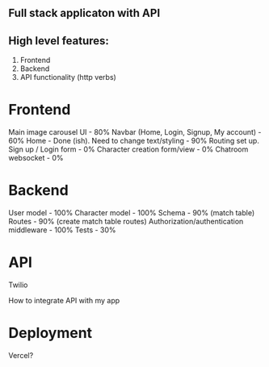## Full stack applicaton with API

## High level features:

1) Frontend
2) Backend
3) API functionality (http verbs)

# Frontend

Main image carousel UI - 80%
Navbar  (Home, Login, Signup, My account) - 60%
Home - Done (ish). Need to change text/styling - 90%
Routing set up.
Sign up / Login form - 0%
Character creation form/view - 0%
Chatroom websocket - 0%

# Backend

User model - 100%
Character model - 100%
Schema - 90% (match table)
Routes - 90% (create match table routes)
Authorization/authentication middleware - 100%
Tests - 30%

# API

Twilio 

How to integrate API with my app

# Deployment 

Vercel?



